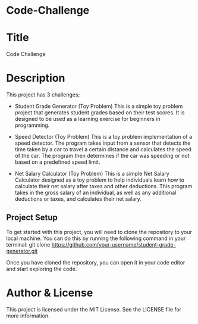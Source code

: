 # Code-Challenge







# Title
Code Challenge

# Description
This project has 3 challenges;
* Student Grade Generator (Toy Problem)
This is a simple toy problem project that generates student grades based on their test scores. It is designed to be used as a learning exercise for beginners in programming.



* Speed Detector (Toy Problem)
This is a toy problem implementation of a speed detector. The program takes input from a sensor that detects the time taken by a car to travel a certain distance and calculates the speed of the car. The program then determines if the car was speeding or not based on a predefined speed limit.

* Net Salary Calculator (Toy Problem)
This is a simple Net Salary Calculator designed as a toy problem to help individuals learn how to calculate their net salary after taxes and other deductions. This program takes in the gross salary of an individual, as well as any additional deductions or taxes, and calculates their net salary.



## Project Setup
To get started with this project, you will need to clone the repository to your local machine. 
You can do this by running the following command in your terminal:
git clone https://github.com/your-username/student-grade-generator.git

Once you have cloned the repository, you can open it in your code editor and start exploring the code.

# Author & License

This project is licensed under the MIT License. See the LICENSE file for more information.




